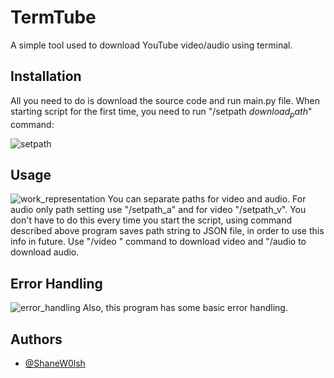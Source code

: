# TermTube

A simple tool used to download YouTube video/audio using terminal.

## Installation
All you need to do is download the source code and run main.py file.
When starting script for the first time, you need to run "/setpath $download_path$" command:

![setpath](https://user-images.githubusercontent.com/70367786/132988196-a7075018-d726-416b-a4dc-f92fd5d60fd5.png)

## Usage
![work_representation](https://user-images.githubusercontent.com/70367786/132987913-cbfe49b6-611f-44c5-b7af-6e7246f6fa83.png)
You can separate paths for video and audio. For audio only path setting use "/setpath_a" and for video "/setpath_v".
You don't have to do this every time you start the script, using command described above program saves path string to 
JSON file, in order to use this info in future.
Use "/video <link>" command to download video and "/audio <link> to download audio.
## Error Handling
![error_handling](https://user-images.githubusercontent.com/70367786/132987973-906599c3-da34-45df-b3d4-f7550c232cb3.png) 
Also, this program has some basic error handling.

## Authors

- [@ShaneW0lsh](https://github.com/ShaneW0lsh)
